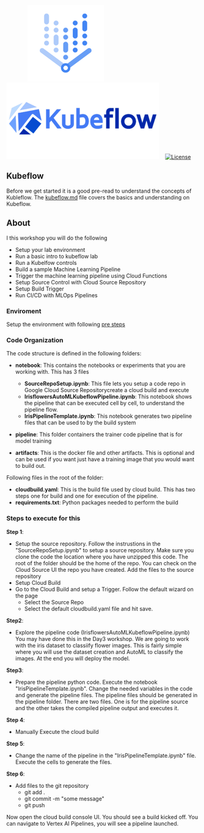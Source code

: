 
&nbsp; &nbsp; &nbsp; &nbsp;&nbsp; &nbsp; &nbsp; &nbsp;<img src="images/vertexai.png" width="200" height="200"/> &nbsp; &nbsp; &nbsp; &nbsp; <img src="images/kubeflow.png" width="400" height="200"/>&nbsp; &nbsp;
[![License](https://img.shields.io/badge/License-Apache_2.0-blue.svg)](https://opensource.org/licenses/Apache-2.0)
## Kubeflow

Before we get started it is a good pre-read to understand the concepts of Kubleflow. The [kubeflow.md](Kubeflow.md) file covers the basics and understanding on Kubeflow.

## About

I this workshop you will do the following
* Setup your lab environment
* Run a basic intro to kubeflow lab
* Run a Kubelfow controls
* Build a sample Machine Learning Pipeline
* Trigger the machine learning pipeline using Cloud Functions
* Setup Source Control with Cloud Source Repository
* Setup Build Trigger
* Run CI/CD with MLOps Pipelines

### Enviroment

Setup the environment with following [pre steps](pre-steps.md)

 
### Code Organization
The code structure is defined in the following folders:

- **notebook**:
    This contains the notebooks or experiments that you are working with. This has 3 files 
    
    * **SourceRepoSetup.ipynb**: 
                  This file lets you setup a code repo in Google Cloud Source Repositorycreate a cloud build and execute
    * **IrisflowersAutoMLKubeflowPipeline.ipynb**: 
                  This notebook shows the pipeline that can be executed cell by cell, to understand the pipeline flow.
    * **IrisPipelineTemplate.ipynb**: 
                  This notebook generates two pipeline files that can be used to by the build system
      
- **pipeline**:
    This folder containers the trainer code pipeline that is for model training
- **artifacts**:
    This is the docker file and other artifacts. This is optional and can be used if you want just have a training image that you would want to build out.

Following files in the root of the folder:
- **cloudbuild.yaml**:
     This is the build file used by cloud build. This has two steps one for build and one for execution of the pipeline.
- **requirements.txt**:
     Python packages needed to perform the build

### Steps to execute for this

**Step 1**:
- Setup the source repository.
   Follow the instrustions in the "SourceRepoSetup.ipynb" to setup a source repository.
   Make sure you clone the code the location where you have unzipped this code. The root of the folder should be the home of the repo.
   You can check on the Cloud Source UI the repo you have created. 
   Add the files to the source repository
- Setup Cloud Build
- Go to the Cloud Build and setup a Trigger. Follow the default wizard on the page
   - Select the Source Repo
   - Select the default cloudbuild.yaml file and hit save.
 
**Step2**:
- Explore the pipeline code (IrisflowersAutoMLKubeflowPipeline.ipynb)
   You may have done this in the Day3 workshop. We are going to work with the iris dataset to classiify flower images. This is fairly simple where you will use the dataset creation and AutoML to classify the images. At the end you will deploy the model.
   
**Step3**:
- Prepare the pipeline python code. Execute the notebook "IrisPipelineTemplate.ipynb". Change the needed variables in the code and generate the pipeline files. The pipeline files should be generated in the pipeline folder. There are two files. One is for the pipeline source and the other takes the compiled pipeline output and executes it.

**Step 4**:
- Manually Execute the cloud build

**Step 5**:
- Change the name of the pipeline in the "IrisPipelineTemplate.ipynb" file. Execute the cells to generate the files.

**Step 6**:
 - Add files to the git repository 
    - git add .
    - git commit -m "some message"
    - git push 
  
  Now open the cloud build console UI. You should see a build kicked off.
  You can navigate to Vertex AI Pipelines, you will see a pipeline launched.


   



